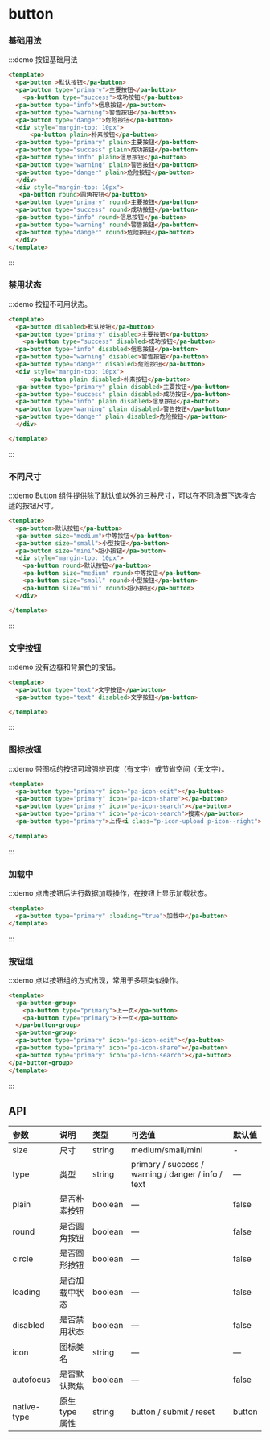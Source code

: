 
# button 


### 基础用法

:::demo 按钮基础用法
```html
<template>
  <pa-button >默认按钮</pa-button>
  <pa-button type="primary">主要按钮</pa-button>
    <pa-button type="success">成功按钮</pa-button>
  <pa-button type="info">信息按钮</pa-button>
  <pa-button type="warning">警告按钮</pa-button>
  <pa-button type="danger">危险按钮</pa-button>
  <div style="margin-top: 10px">
      <pa-button plain>朴素按钮</pa-button>
  <pa-button type="primary" plain>主要按钮</pa-button>
  <pa-button type="success" plain>成功按钮</pa-button>
  <pa-button type="info" plain>信息按钮</pa-button>
  <pa-button type="warning" plain>警告按钮</pa-button>
  <pa-button type="danger" plain>危险按钮</pa-button>
  </div>
  <div style="margin-top: 10px">
   <pa-button round>圆角按钮</pa-button>
  <pa-button type="primary" round>主要按钮</pa-button>
  <pa-button type="success" round>成功按钮</pa-button>
  <pa-button type="info" round>信息按钮</pa-button>
  <pa-button type="warning" round>警告按钮</pa-button>
  <pa-button type="danger" round>危险按钮</pa-button>
  </div>
</template>
```
:::

### 禁用状态

:::demo 按钮不可用状态。

```html
<template>
  <pa-button disabled>默认按钮</pa-button>
  <pa-button type="primary" disabled>主要按钮</pa-button>
    <pa-button type="success" disabled>成功按钮</pa-button>
  <pa-button type="info" disabled>信息按钮</pa-button>
  <pa-button type="warning" disabled>警告按钮</pa-button>
  <pa-button type="danger" disabled>危险按钮</pa-button>
  <div style="margin-top: 10px">
      <pa-button plain disabled>朴素按钮</pa-button>
  <pa-button type="primary" plain disabled>主要按钮</pa-button>
  <pa-button type="success" plain disabled>成功按钮</pa-button>
  <pa-button type="info" plain disabled>信息按钮</pa-button>
  <pa-button type="warning" plain disabled>警告按钮</pa-button>
  <pa-button type="danger" plain disabled>危险按钮</pa-button>
  </div>

</template>
```
:::

### 不同尺寸


:::demo Button 组件提供除了默认值以外的三种尺寸，可以在不同场景下选择合适的按钮尺寸。

```html
<template>
  <pa-button>默认按钮</pa-button>
  <pa-button size="medium">中等按钮</pa-button>
  <pa-button size="small">小型按钮</pa-button>
  <pa-button size="mini">超小按钮</pa-button>
  <div style="margin-top: 10px">
    <pa-button round>默认按钮</pa-button>
    <pa-button size="medium" round>中等按钮</pa-button>
    <pa-button size="small" round>小型按钮</pa-button>
    <pa-button size="mini" round>超小按钮</pa-button>
  </div>

</template>
```
:::

### 文字按钮


:::demo 没有边框和背景色的按钮。

```html
<template>
  <pa-button type="text">文字按钮</pa-button>
  <pa-button type="text" disabled>文字按钮</pa-button>

</template>
```
:::

### 图标按钮


:::demo 带图标的按钮可增强辨识度（有文字）或节省空间（无文字）。

```html
<template>
  <pa-button type="primary" icon="pa-icon-edit"></pa-button>
  <pa-button type="primary" icon="pa-icon-share"></pa-button>
  <pa-button type="primary" icon="pa-icon-search"></pa-button>
  <pa-button type="primary" icon="pa-icon-search">搜索</pa-button>
  <pa-button type="primary">上传<i class="p-icon-upload p-icon--right"></i></pa-button>
  
</template>
```
:::

### 加载中



:::demo 点击按钮后进行数据加载操作，在按钮上显示加载状态。

```html
<template>
  <pa-button type="primary" :loading="true">加载中</pa-button>
</template>
```
:::


### 按钮组

:::demo 点以按钮组的方式出现，常用于多项类似操作。

```html
<template>
  <pa-button-group>
    <pa-button type="primary">上一页</pa-button>
    <pa-button type="primary">下一页</pa-button>
  </pa-button-group>
  <pa-button-group>
  <pa-button type="primary" icon="pa-icon-edit"></pa-button>
  <pa-button type="primary" icon="pa-icon-share"></pa-button>
  <pa-button type="primary" icon="pa-icon-search"></pa-button>
</pa-button-group>
</template>
```
:::


## API

| 参数 | 说明 | 类型 | 可选值 | 默认值 |
| :--- | :--- | :--- | :--- | :--- |
size |尺寸|string|medium/small/mini|-
type |类型|	string|	primary / success / warning / danger / info / text|	—
plain	|是否朴素按钮|	boolean|	—|	false
round	|是否圆角按钮|	boolean|	—|	false
circle|	是否圆形按钮|	boolean|	—|	false
loading	|是否加载中状态|	boolean|	—	|false
disabled|	是否禁用状态|	boolean|	—	|false
icon|	图标类名|	string|	—|	—
autofocus|	是否默认聚焦|	boolean	|—|	false
native-type|	原生 type 属性|	string|	button / submit / reset	|button
